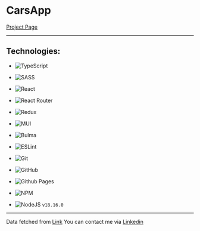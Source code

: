 # CarsApp

[Project Page](https://vadkol.github.io/CarsApp/)

<hr />

## Technologies:
  - ![TypeScript](https://img.shields.io/badge/typescript-%23007ACC.svg?style=for-the-badge&logo=typescript&logoColor=white)
  - ![SASS](https://img.shields.io/badge/SASS-hotpink.svg?style=for-the-badge&logo=SASS&logoColor=white)
  - ![React](https://img.shields.io/badge/react-%2320232a.svg?style=for-the-badge&logo=react&logoColor=%2361DAFB)
  - ![React Router](https://img.shields.io/badge/React_Router-CA4245?style=for-the-badge&logo=react-router&logoColor=white)
  - ![Redux](https://img.shields.io/badge/redux-%23593d88.svg?style=for-the-badge&logo=redux&logoColor=white)
  - ![MUI](https://img.shields.io/badge/MUI-%230081CB.svg?style=for-the-badge&logo=mui&logoColor=white)
  - ![Bulma](https://img.shields.io/badge/bulma-00D0B1?style=for-the-badge&logo=bulma&logoColor=white)

  - ![ESLint](https://img.shields.io/badge/ESLint-4B3263?style=for-the-badge&logo=eslint&logoColor=white)
  - ![Git](https://img.shields.io/badge/git-%23F05033.svg?style=for-the-badge&logo=git&logoColor=white)
  - ![GitHub](https://img.shields.io/badge/github-%23121011.svg?style=for-the-badge&logo=github&logoColor=white)
  - ![Github Pages](https://img.shields.io/badge/github%20pages-121013?style=for-the-badge&logo=github&logoColor=white)
  - ![NPM](https://img.shields.io/badge/NPM-%23CB3837.svg?style=for-the-badge&logo=npm&logoColor=white)

  - ![NodeJS](https://img.shields.io/badge/node.js-6DA55F?style=for-the-badge&logo=node.js&logoColor=white) `v18.16.0`

<hr />

Data fetched from [Link](https://myfakeapi.com/api/cars/)
You can contact me via [Linkedin](https://www.linkedin.com/in/vadym-kolomiiets-ua/)
